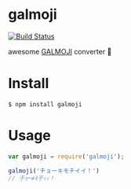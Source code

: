 # galmoji

[![Build Status](https://travis-ci.org/tamanugi/galmoji.svg?branch=master)](https://travis-ci.org/tamanugi/galmoji)

awesome [GALMOJI](https://en.wikipedia.org/wiki/Gyaru-moji) converter 🎉

# Install

```console
$ npm install galmoji
```

# Usage


```js
var galmoji = require('galmoji');

galmoji('チョーキモチイイ！')
// 于ｮ─≠ﾓ于ｨｨ！
```

